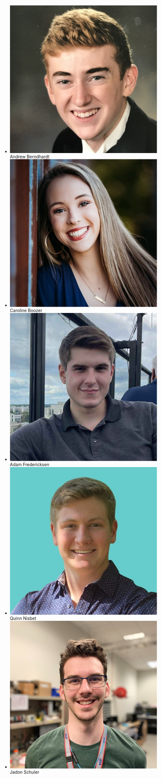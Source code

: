 - ![andrew](/Documentation/branding/andrew.png) Andrew Berndhardt
- ![caroline](/Documentation/branding/caroline.png) Caroline Boozer
- ![adam](/Documentation/branding/adam.png) Adam Fredericksen
- ![quinn](/Documentation/branding/quinn.png) Quinn Nisbet
- ![jadon](/Documentation/branding/jadon.png) Jadon Schuler
